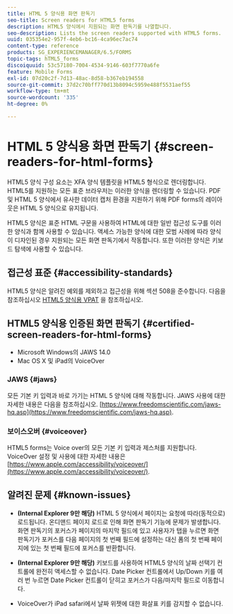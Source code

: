 ```yaml
---
title: HTML 5 양식용 화면 판독기
seo-title: Screen readers for HTML5 forms
description: HTML5 양식에서 지원되는 화면 판독기를 나열합니다.
seo-description: Lists the screen readers supported with HTML5 forms.
uuid: 035354e2-957f-4eb6-bc16-4ca96ec7ac74
content-type: reference
products: SG_EXPERIENCEMANAGER/6.5/FORMS
topic-tags: hTML5_forms
discoiquuid: 53c57180-7004-4534-9146-603f7770a6fe
feature: Mobile Forms
exl-id: 07d20c2f-7d13-48ac-8d58-b367eb194558
source-git-commit: 37d2c70bff770d13b8094c5959e488f5531aef55
workflow-type: tm+mt
source-wordcount: '335'
ht-degree: 0%

---
```


# HTML 5 양식용 화면 판독기 {#screen-readers-for-html-forms}

HTML5 양식 구성 요소는 XFA 양식 템플릿을 HTML5 형식으로 렌더링합니다. HTML5를 지원하는 모든 표준 브라우저는 이러한 양식을 렌더링할 수 있습니다. PDF 및 HTML 5 양식에서 유사한 데이터 캡처 환경을 지원하기 위해 PDF forms의 레이아웃은 HTML 5 양식으로 유지됩니다.

HTML5 양식은 표준 HTML 구문을 사용하여 HTML에 대한 일반 접근성 도구를 이러한 양식과 함께 사용할 수 있습니다. 액세스 가능한 양식에 대한 모범 사례에 따라 양식이 디자인된 경우 지원되는 모든 화면 판독기에서 작동합니다. 또한 이러한 양식은 키보드 탐색에 사용할 수 있습니다.

## 접근성 표준 {#accessibility-standards}

HTML5 양식은 알려진 예외를 제외하고 접근성을 위해 섹션 508을 준수합니다. 다음을 참조하십시오 [HTML5 양식용 VPAT](https://wwwimages.adobe.com/content/dam/acom/en/accessibility/compliance/pdfs/livecycle-mobile-forms-es4-section-508-vpat.pdf) 을 참조하십시오.

## HTML5 양식용 인증된 화면 판독기 {#certified-screen-readers-for-html-forms}

* Microsoft Windows의 JAWS 14.0
* Mac OS X 및 iPad의 VoiceOver

### JAWS {#jaws}

모든 기본 키 입력과 바로 가기는 HTML 5 양식에 대해 작동합니다. JAWS 사용에 대한 자세한 내용은 다음을 참조하십시오. [https://www.freedomscientific.com/jaws-hq.asp](https://www.freedomscientific.com/jaws-hq.asp).

### 보이스오버 {#voiceover}

HTML5 forms는 Voice over의 모든 기본 키 입력과 제스처를 지원합니다. VoiceOver 설정 및 사용에 대한 자세한 내용은 [https://www.apple.com/accessibility/voiceover/](https://www.apple.com/accessibility/voiceover/).

## 알려진 문제 {#known-issues}

* **(Internal Explorer 9만 해당)** HTML 5 양식에서 페이지는 요청에 따라(동적으로) 로드됩니다. 온디맨드 페이지 로드로 인해 화면 판독기 기능에 문제가 발생합니다. 화면 판독기의 포커스가 페이지의 마지막 필드에 있고 사용자가 탭을 누르면 화면 판독기가 포커스를 다음 페이지의 첫 번째 필드에 설정하는 대신 폼의 첫 번째 페이지에 있는 첫 번째 필드에 포커스를 반환합니다.
* **(Internal Explorer 9만 해당)** 키보드를 사용하여 HTML5 양식의 날짜 선택기 컨트롤에 완전히 액세스할 수 없습니다. Date Picker 컨트롤에서 Up/Down 키를 여러 번 누르면 Date Picker 컨트롤이 닫히고 포커스가 다음/마지막 필드로 이동합니다.

* VoiceOver가 iPad safari에서 날짜 위젯에 대한 화살표 키를 감지할 수 없습니다.
